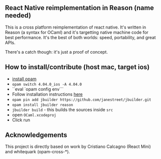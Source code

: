 ## React Native reimplementation in Reason (name needed)

This is a cross platform reimplementation of react native. 
It's written in Reason (a syntax for OCaml) and it's targetting 
native machine code for best performance. It's the best of both
worlds: speed, portability, and great APIs.

There's a catch though: it's just a proof of concept. 

## How to install/contribute (host mac, target ios)

- [install opam](https://opam.ocaml.org/doc/Install.html)
- `opam switch 4.04.0_ios -A 4.04.0`
- ``eval `opam config env```
- Follow installation instructions [here](https://github.com/ocaml-cross/opam-cross-ios)
- `opam pin add jbuilder https://github.com/janestreet/jbuilder.git`
- `opam install jbuilder reason`
- `jbuilder build` - this builds the sources inside `src`
- open `OCaml.xcodeproj`
- Click run

## Acknowledgements

This project is directly based on work by Cristiano Calcagno 
(React Mini) and whitequark (opam-cross-*).
